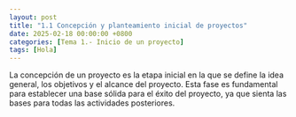 ```yaml
---
layout: post
title: "1.1 Concepción y planteamiento inicial de proyectos"
date: 2025-02-18 00:00:00 +0800
categories: [Tema 1.- Inicio de un proyecto]
tags: [Hola]
---
```

<p>La concepción de un proyecto es la etapa inicial en la que se define la idea general, los
objetivos y el alcance del proyecto. Esta fase es fundamental para establecer una base
sólida para el éxito del proyecto, ya que sienta las bases para todas las actividades
posteriores.</p>

